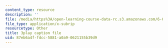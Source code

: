 ```yaml
---
content_type: resource
description: ''
file: /media/https%3A/open-learning-course-data-rc.s3.amazonaws.com/6-034-artificial-intelligence-fall-2010/87eb6a4ffdcc5881a0a90621155b39d9_kHyNqSnzP8Y.vtt
file_type: application/x-subrip
resourcetype: Other
title: 3play caption file
uid: 87eb6a4f-fdcc-5881-a0a9-0621155b39d9
---
```


